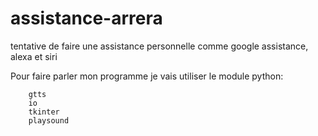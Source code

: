 # assistance-arrera
tentative de faire une assistance personnelle comme google assistance, alexa et siri

Pour faire parler mon programme je vais utiliser le module python:

        gtts
        io
        tkinter
        playsound
